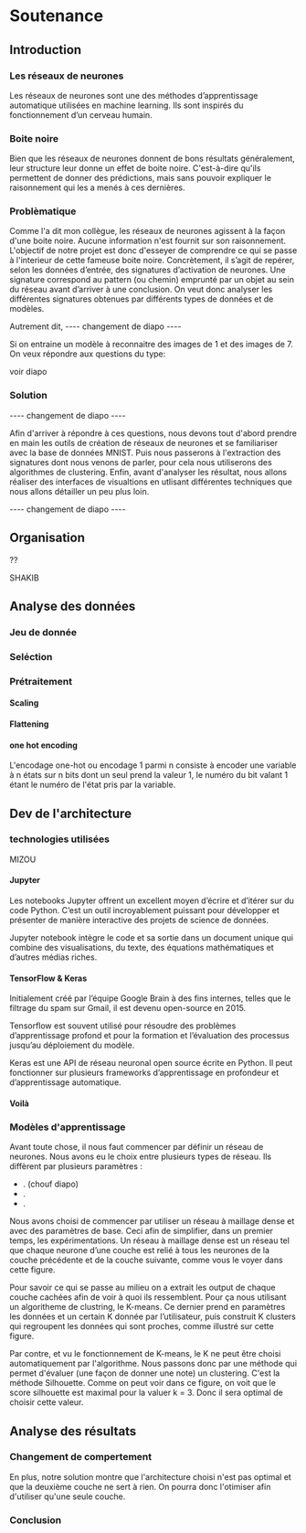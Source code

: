 # Soutenance

## Introduction

### Les réseaux de neurones

Les réseaux de neurones sont une des méthodes d’apprentissage automatique utilisées en machine learning. Ils sont inspirés du fonctionnement d’un cerveau humain.

### Boite noire

Bien que les réseaux de neurones donnent de bons résultats généralement, leur structure leur donne un effet de boite noire. C'est-à-dire qu'ils permettent de donner des prédictions, mais sans pouvoir expliquer le raisonnement qui les a menés à ces dernières.


### Problèmatique

Comme l'a dit mon collègue, les réseaux de neurones agissent à la façon d'une boite noire. Aucune information n'est fournit sur son raisonnement. L'objectif de notre projet est donc d'esseyer de comprendre ce qui se passe à l'interieur de cette fameuse boite noire. Concrètement, il s’agit de repérer, selon les données d’entrée, des signatures d’activation de neurones. Une signature correspond au pattern (ou chemin) emprunté par un objet au sein du réseau avant d’arriver à une conclusion. On veut donc analyser les différentes signatures obtenues par différents types de données et de modèles.

Autrement dit, ---- changement de diapo ----

Si on entraine un modèle à reconnaitre des images de 1 et des images de 7. On veux répondre aux questions du type:

voir diapo

### Solution
---- changement de diapo ----

Afin d'arriver à répondre à ces questions, nous devons tout d'abord prendre en main les outils de création de réseaux de neurones et se familiariser avec la base de données MNIST. Puis nous passerons à l'extraction des signatures dont nous venons de parler, pour cela nous utiliserons des algorithmes de clustering. Enfin, avant d'analyser les résultat, nous allons réaliser des interfaces de visualtions en utlisant différentes techniques que nous allons détailler un peu plus loin.

---- changement de diapo ----


## Organisation 

??

SHAKIB
## Analyse des données

### Jeu de donnée

### Seléction

### Prétraitement

#### Scaling

#### Flattening

#### one hot encoding

L'encodage one-hot ou encodage 1 parmi n consiste à encoder une variable à n états sur n bits dont un seul prend la valeur 1, le numéro du bit valant 1 étant le numéro de l'état pris par la variable. 

## Dev de l'architecture

### technologies utilisées 

MIZOU

#### Jupyter

Les notebooks Jupyter offrent un excellent moyen d’écrire et d’itérer sur du code Python.
C’est un outil incroyablement puissant pour développer et présenter de manière interactive des projets de science de données.

Jupyter notebook intègre le code et sa sortie dans un document unique qui combine des visualisations, du texte, des équations mathématiques et d’autres médias riches.

#### TensorFlow & Keras

Initialement créé par l’équipe Google Brain à des fins internes, telles que le filtrage du spam sur Gmail, il est devenu open-source en 2015.

Tensorflow est souvent utilisé pour résoudre des problèmes d’apprentissage profond et pour la formation et l’évaluation des processus jusqu’au déploiement du modèle.

Keras est une API de réseau neuronal open source écrite en Python. Il peut fonctionner sur plusieurs frameworks d’apprentissage en profondeur et d’apprentissage automatique.

#### Voilà



### Modèles d'apprentissage

Avant toute chose, il nous faut commencer par définir un réseau de neurones. Nous avons eu le choix entre plusieurs types de réseau. Ils diffèrent par plusieurs paramètres :

- . (chouf diapo)
- .
- .

Nous avons choisi de commencer par utiliser un réseau à maillage dense et avec des paramètres de base. Ceci afin de simplifier, dans un premier temps, les expérimentations. Un réseau à maillage dense est un réseau tel que chaque neurone d’une couche est relié à tous les neurones de la couche précédente et de la couche suivante, comme vous le voyer dans cette figure.

Pour savoir ce qui se passe au milieu on a extrait les output de chaque couche cachées afin de voir à quoi ils ressemblent. Pour ça nous utilisant un algoritheme de clustring, le K-means. Ce dernier prend en paramètres les données et un certain K donnée par l’utilisateur, puis construit K clusters qui regroupent les données qui sont proches, comme illustré sur cette figure.

Par contre, et vu le fonctionnement de K-means, le K ne peut être choisi automatiquement par l'algorithme. Nous passons donc par une méthode qui permet d'évaluer (une façon de donner une note) un clustering. C'est la méthode Silhouette. Comme on peut voir dans ce figure, on voit que le score silhouette est maximal pour la valuer k = 3. Donc il sera optimal de choisir cette valeur.

## Analyse des résultats

### Changement de compertement

En plus, notre solution montre que l'architecture choisi n'est pas optimal et que la deuxième couche ne sert à rien. On pourra donc l'otimiser afin d'utiliser qu'une seule couche.

### Conclusion


